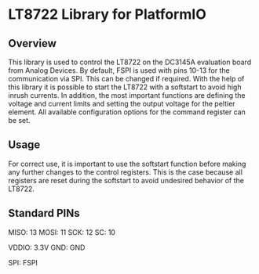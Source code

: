 # LT8722 Library for PlatformIO

## Overview
This library is used to control the LT8722 on the DC3145A evaluation board from Analog Devices. By default, FSPI is used with pins 10-13 for the communication via SPI. This can be changed if required. With the help of this library it is possible to start the LT8722 with a softstart to avoid high inrush currents. In addition, the most important functions are defining the voltage and current limits and setting the output voltage for the peltier element. All available configuration options for the command register can be set.

## Usage
For correct use, it is important to use the softstart function before making any further changes to the control registers. This is the case because all registers are reset during the softstart to avoid undesired behavior of the LT8722. 

## Standard PINs
MISO:  13
MOSI:  11
SCK:   12
SC:    10

VDDIO: 3.3V
GND:   GND

SPI:   FSPI
